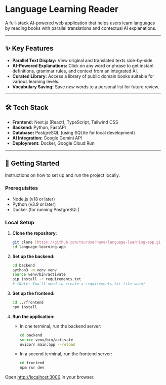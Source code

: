 # Language Learning Reader

A full-stack AI-powered web application that helps users learn languages by reading books with parallel translations and contextual AI explanations.

---

## ✨ Key Features

- **Parallel Text Display:** View original and translated texts side-by-side.
- **AI-Powered Explanations:** Click on any word or phrase to get instant definitions, grammar rules, and context from an integrated AI.
- **Curated Library:** Access a library of public domain books suitable for various learning levels.
- **Vocabulary Saving:** Save new words to a personal list for future review.

---

## 🛠️ Tech Stack

- **Frontend:** Next.js (React), TypeScript, Tailwind CSS
- **Backend:** Python, FastAPI
- **Database:** PostgreSQL (using SQLite for local development)
- **AI Integration:** Google Gemini API
- **Deployment:** Docker, Google Cloud Run

---

## 🚀 Getting Started

Instructions on how to set up and run the project locally.

### Prerequisites

- Node.js (v18 or later)
- Python (v3.9 or later)
- Docker (for running PostgreSQL)

### Local Setup

1.  **Clone the repository:**

    ```bash
    git clone [https://github.com/YourUsername/language-learning-app.git](https://github.com/YourUsername/language-learning-app.git)
    cd language-learning-app
    ```

2.  **Set up the backend:**

    ```bash
    cd backend
    python3 -m venv venv
    source venv/bin/activate
    pip install -r requirements.txt
    # (Note: You'll need to create a requirements.txt file soon)
    ```

3.  **Set up the frontend:**

    ```bash
    cd ../frontend
    npm install
    ```

4.  **Run the application:**
    - In one terminal, run the backend server:
      ```bash
      cd backend
      source venv/bin/activate
      uvicorn main:app --reload
      ```
    - In a second terminal, run the frontend server:
      ```bash
      cd frontend
      npm run dev
      ```

Open [http://localhost:3000](http://localhost:3000) in your browser.
